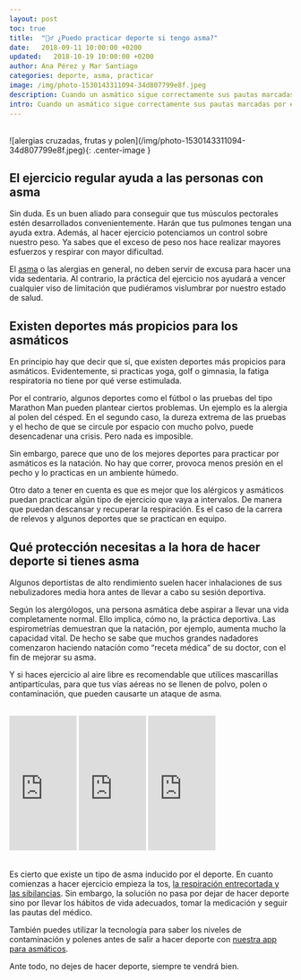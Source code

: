 ```yaml
---
layout: post
toc: true
title:  "🏃‍♂️ ¿Puedo practicar deporte si tengo asma?"
date:   2018-09-11 10:00:00 +0200
updated:   2018-10-19 10:00:00 +0200
author: Ana Pérez y Mar Santiago
categories: deporte, asma, practicar
image: /img/photo-1530143311094-34d807799e8f.jpeg
description: Cuando un asmático sigue correctamente sus pautas marcadas por el médico, puede hacer ejercicio sin ningún problema. Tienes que saber que muchos atletas...
intro: Cuando un asmático sigue correctamente sus pautas marcadas por el médico, puede hacer ejercicio sin ningún problema. Tienes que saber que [muchos atletas de alta competición son asmáticos](https://www.redaccionmedica.com/secciones/medicina/el-10-de-los-deportistas-olimpicos-padece-asma-1462) y alguno que otro se ha llevado una medalla de oro olímpica para casa.
---
```


<br>
![alergias cruzadas, frutas y polen](/img/photo-1530143311094-34d807799e8f.jpeg){: .center-image }
<br>

## **El ejercicio regular ayuda a las personas con asma**

Sin duda. Es un buen aliado para conseguir que tus músculos pectorales estén desarrollados convenientemente. Harán que tus pulmones tengan una ayuda extra. Además, al hacer ejercicio potenciamos un control sobre nuestro peso. Ya sabes que el exceso de peso nos hace realizar mayores esfuerzos y respirar con mayor dificultad.

El [asma](https://medlineplus.gov/spanish/ency/article/000141.htm) o las alergias en general, no deben servir de excusa para hacer una vida sedentaria. Al contrario, la práctica del ejercicio nos ayudará a vencer cualquier viso de limitación que pudiéramos vislumbrar por nuestro estado de salud.

## **Existen deportes más propicios para los asmáticos**

En principio hay que decir que sí, que existen deportes más propicios para asmáticos. Evidentemente, si practicas yoga, golf o gimnasia, la fatiga respiratoria no tiene por qué verse estimulada.

Por el contrario, algunos deportes como el fútbol o las pruebas del tipo Marathon Man pueden plantear ciertos problemas. Un ejemplo es la alergia al polen del césped. En el segundo caso, la dureza extrema de las pruebas y el hecho de que se circule por espacio con mucho polvo, puede desencadenar una crisis. Pero nada es imposible.

Sin embargo, parece que uno de los mejores deportes para practicar por asmáticos es la natación. No hay que correr, provoca menos presión en el pecho y lo practicas en un ambiente húmedo. 

Otro dato a tener en cuenta es que es mejor que los alérgicos y asmáticos puedan practicar algún tipo de ejercicio que vaya a intervalos. De manera que puedan descansar y recuperar la respiración. Es el caso de la carrera de relevos y algunos deportes que se practican en equipo.

## **Qué protección necesitas a la hora de hacer deporte si tienes asma**

Algunos deportistas de alto rendimiento suelen hacer inhalaciones de sus nebulizadores media hora antes de llevar a cabo su sesión deportiva.

Según los alergólogos, una persona asmática debe aspirar a llevar una vida completamente normal. Ello implica, cómo no, la práctica deportiva. Las espirometrías demuestran que la natación, por ejemplo, aumenta mucho la capacidad vital. De hecho se sabe que muchos grandes nadadores comenzaron haciendo natación como “receta médica” de su doctor, con el fin de mejorar su asma.

Y si haces ejercicio al aire libre es recomendable que utilices mascarillas antipartículas, para que tus vías aéreas no se llenen de polvo, polen o contaminación, que pueden causarte un ataque de asma.

<br>
<div class="container-narrow center">
<iframe style="width:120px;height:240px;" marginwidth="0" marginheight="0" scrolling="no" frameborder="0" src="https://rcm-eu.amazon-adsystem.com/e/cm?ref=tf_til&t=zenseiapp08-21&m=amazon&o=30&p=8&l=as1&IS1=1&asins=B075D52DZX&linkId=f7a6d14be95e530fde5fe717ca114bc3&bc1=FFFFFF&lt1=_top&fc1=333333&lc1=0066C0&bg1=FFFFFF&f=ifr" onclick="ga('send', 'event', 'post', 'click', 'product');"></iframe>
<iframe style="width:120px;height:240px;" marginwidth="0" marginheight="0" scrolling="no" frameborder="0" src="https://rcm-eu.amazon-adsystem.com/e/cm?ref=tf_til&t=zenseiapp08-21&m=amazon&o=30&p=8&l=as1&IS1=1&asins=B079NGZL5B&linkId=5241b8a23065a81d8ec3e53ca6bc785e&bc1=FFFFFF&lt1=_top&fc1=333333&lc1=0066C0&bg1=FFFFFF&f=ifr" onclick="ga('send', 'event', 'post', 'click', 'product');"></iframe>
<iframe style="width:120px;height:240px;" marginwidth="0" marginheight="0" scrolling="no" frameborder="0" src="https://rcm-eu.amazon-adsystem.com/e/cm?ref=tf_til&t=zenseiapp08-21&m=amazon&o=30&p=8&l=as1&IS1=1&asins=B00XLNCC6S&linkId=a54e12d940ad1911c5f98e70c095e74b&bc1=FFFFFF&lt1=_top&fc1=333333&lc1=0066C0&bg1=FFFFFF&f=ifr" onclick="ga('send', 'event', 'post', 'click', 'product');"></iframe>
</div>
<br>

Es cierto que existe un tipo de asma inducido por el deporte. En cuanto comienzas a hacer ejercicio empieza la tos, [la respiración entrecortada y las sibilancias](https://zenseiapp.com/blog/2018/05/08/sibilancias-pitidos-respiratorios/). Sin embargo, la solución no pasa por dejar de hacer deporte sino por llevar los hábitos de vida adecuados, tomar la medicación y seguir las pautas del médico.

También puedes utilizar la tecnología para saber los niveles de contaminación y polenes antes de salir a hacer deporte con [nuestra app para asmáticos](https://zenseiapp.com/blog/2018/04/30/zensei-app-enfermedades-respiratorias/).

Ante todo, no dejes de hacer deporte, siempre te vendrá bien.


